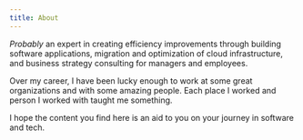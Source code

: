 ```yaml
---
title: About
---
```


*Probably* an expert in creating efficiency improvements through building software applications,
migration and optimization of cloud infrastructure, and business strategy consulting for managers
and employees.

Over my career, I have been lucky enough to work at some great organizations and with some amazing
people. Each place I worked and person I worked with taught me something.

I hope the content you find here is an aid to you on your journey in software and tech.
